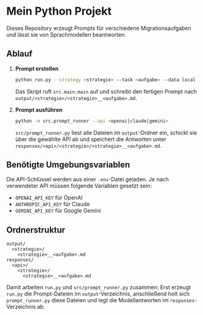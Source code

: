 # Mein Python Projekt

Dieses Repository erzeugt Prompts für verschiedene Migrationsaufgaben und lässt sie von Sprachmodellen beantworten.

## Ablauf

1. **Prompt erstellen**
   ```bash
   python run.py --strategy <strategie> --task <aufgabe> --data local
   ```
   Das Skript ruft `src.main.main` auf und schreibt den fertigen Prompt nach `output/<strategie>/<strategie>__<aufgabe>.md`.

2. **Prompt ausführen**
   ```bash
   python -m src.prompt_runner --api <openai|claude|gemini>
   ```
   `src/prompt_runner.py` liest alle Dateien im `output`-Ordner ein, schickt sie über die gewählte API ab und speichert die Antworten unter `responses/<api>/<strategie>/<strategie>__<aufgabe>.md`.

## Benötigte Umgebungsvariablen

Die API-Schlüssel werden aus einer `.env`-Datei geladen. Je nach verwendeter API müssen folgende Variablen gesetzt sein:

- `OPENAI_API_KEY` für OpenAI
- `ANTHROPIC_API_KEY` für Claude
- `GEMINI_API_KEY` für Google Gemini

## Ordnerstruktur

```
output/
  <strategie>/
    <strategie>__<aufgabe>.md
responses/
  <api>/
    <strategie>/
      <strategie>__<aufgabe>.md
```

Damit arbeiten `run.py` und `src/prompt_runner.py` zusammen: Erst erzeugt `run.py` die Prompt-Dateien im `output`-Verzeichnis, anschließend holt sich `prompt_runner.py` diese Dateien und legt die Modellantworten im `responses`-Verzeichnis ab.
